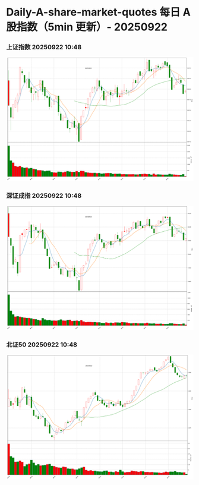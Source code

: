
# Daily-A-share-market-quotes 每日 A 股指数（5min 更新）- 20250922

### 上证指数 20250922 10:48
![](./fig/2025/9/20250922-sh000001.png)

### 深证成指 20250922 10:48
![](./fig/2025/9/20250922-sz399001.png)

### 北证50 20250922 10:48
![](./fig/2025/9/20250922-bj899050.png)
